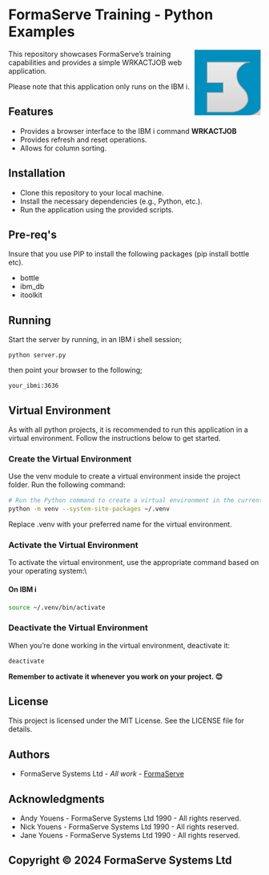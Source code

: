 # FormaServe Training - Python Examples

<img src="/images/Logo.png" align="right">

This repository showcases FormaServe’s training capabilities and provides a simple WRKACTJOB web application.

Please note that this application only runs on the IBM i.

## Features

* Provides a browser interface to the IBM i command **WRKACTJOB**
* Provides refresh and reset operations.
* Allows for column sorting.

## Installation

* Clone this repository to your local machine.
* Install the necessary dependencies (e.g., Python, etc.).
* Run the application using the provided scripts.

## Pre-req's

Insure that you use PIP to install the following packages (pip install bottle etc).

- bottle
- ibm_db
- itoolkit

## Running

Start the server by running, in an IBM i shell session;

```
python server.py
```

then point your browser to the following;
```
your_ibmi:3636
```

## Virtual Environment

As with all python projects, it is recommended to run this application in a virtual environment.  Follow the instructions below to get started.

### Create the Virtual Environment

Use the venv module to create a virtual environment inside the project folder. Run the following command:

```bash
# Run the Python command to create a virtual environment in the current directory
python -m venv --system-site-packages ~/.venv
```
Replace .venv with your preferred name for the virtual environment.

### Activate the Virtual Environment

To activate the virtual environment, use the appropriate command based on your operating system:\

#### On IBM i

```bash
source ~/.venv/bin/activate
```

### Deactivate the Virtual Environment

When you’re done working in the virtual environment, deactivate it:

```bash
deactivate
```

**Remember to activate it whenever you work on your project. 😊**

## License

This project is licensed under the MIT License. See the LICENSE file for details.

## Authors

* FormaServe Systems Ltd - *All work* - [FormaServe](https://www.formaserve.co.uk)

## Acknowledgments

* Andy Youens - FormaServe Systems Ltd 1990 - All rights reserved.
* Nick Youens - FormaServe Systems Ltd 1990 - All rights reserved.
* Jane Youens - FormaServe Systems Ltd 1990 - All rights reserved.

## Copyright © 2024 FormaServe Systems Ltd
